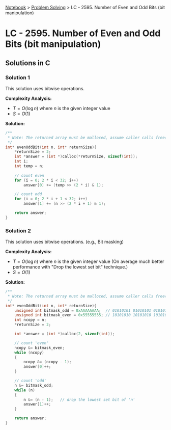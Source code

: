 <a href="../">Notebook</a> > <a href="./">Problem Solving</a> > LC - 2595. Number of Even and Odd Bits (bit manipulation)

# LC - 2595. Number of Even and Odd Bits (bit manipulation)



## Solutions in C

### Solution 1

This solution uses bitwise operations.

**Complexity Analysis:**

* $T = O(\log n)$ where $n$ is the given integer value
* $S = O(1)$

**Solution:**

```cpp
/**
 * Note: The returned array must be malloced, assume caller calls free().
 */
int* evenOddBit(int n, int* returnSize){
    *returnSize = 2;
    int *answer = (int *)calloc(*returnSize, sizeof(int));
    int i;
    int temp = n;
    
    // count even
    for (i = 0; 2 * i < 32; i++)
        answer[0] += (temp >> (2 * i) & 1);

    // count odd
    for (i = 0; 2 * i + 1 < 32; i++)
        answer[1] += (n >> (2 * i + 1) & 1);

    return answer;
}
```



### Solution 2

This solution uses bitwise operations. (e.g., Bit masking)

**Complexity Analysis:**

* $T = O(\log n)$ where $n$ is the given integer value (On average much better performance with "Drop the lowest set bit" technique.)
* $S = O(1)$

**Solution:**

```cpp
/**
 * Note: The returned array must be malloced, assume caller calls free().
 */
int* evenOddBit(int n, int* returnSize){
    unsigned int bitmask_odd = 0xAAAAAAAA; 	// 01010101 01010101 01010101 01010101
    unsigned int bitmask_even = 0x55555555;	// 10101010 10101010 10101010 10101010
    int ncopy = n;
    *returnSize = 2;

    int *answer = (int *)calloc(2, sizeof(int));

    // count 'even'
    ncopy &= bitmask_even;
    while (ncopy)
    {
        ncopy &= (ncopy - 1);
        answer[0]++;
    }

    // count 'odd'
    n &= bitmask_odd;
    while (n)
    {
        n &= (n - 1);	// drop the lowest set bit of 'n'
        answer[1]++;
    }

    return answer;
}
```

